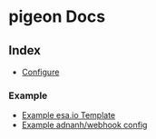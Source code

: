 # pigeon Docs

## Index

- [Configure](./configure.md)

### Example

- [Example esa.io Template](./example_template.md)
- [Example adnanh/webhook config](./example_webhook.md)
